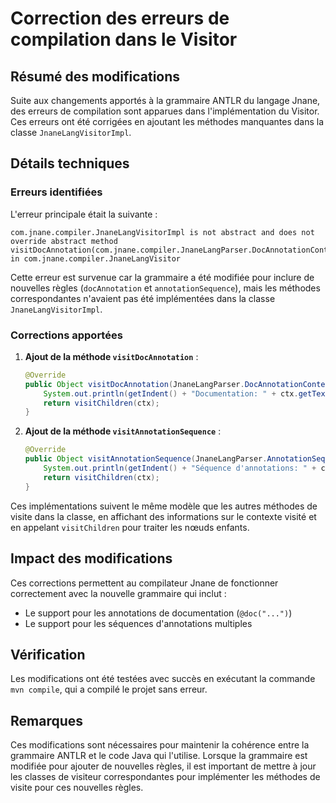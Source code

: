 # Correction des erreurs de compilation dans le Visitor

## Résumé des modifications

Suite aux changements apportés à la grammaire ANTLR du langage Jnane, des erreurs de compilation sont apparues dans l'implémentation du Visitor. Ces erreurs ont été corrigées en ajoutant les méthodes manquantes dans la classe `JnaneLangVisitorImpl`.

## Détails techniques

### Erreurs identifiées

L'erreur principale était la suivante :
```
com.jnane.compiler.JnaneLangVisitorImpl is not abstract and does not override abstract method visitDocAnnotation(com.jnane.compiler.JnaneLangParser.DocAnnotationContext) in com.jnane.compiler.JnaneLangVisitor
```

Cette erreur est survenue car la grammaire a été modifiée pour inclure de nouvelles règles (`docAnnotation` et `annotationSequence`), mais les méthodes correspondantes n'avaient pas été implémentées dans la classe `JnaneLangVisitorImpl`.

### Corrections apportées

1. **Ajout de la méthode `visitDocAnnotation`** :
   ```java
   @Override
   public Object visitDocAnnotation(JnaneLangParser.DocAnnotationContext ctx) {
       System.out.println(getIndent() + "Documentation: " + ctx.getText());
       return visitChildren(ctx);
   }
   ```

2. **Ajout de la méthode `visitAnnotationSequence`** :
   ```java
   @Override
   public Object visitAnnotationSequence(JnaneLangParser.AnnotationSequenceContext ctx) {
       System.out.println(getIndent() + "Séquence d'annotations: " + ctx.getText());
       return visitChildren(ctx);
   }
   ```

Ces implémentations suivent le même modèle que les autres méthodes de visite dans la classe, en affichant des informations sur le contexte visité et en appelant `visitChildren` pour traiter les nœuds enfants.

## Impact des modifications

Ces corrections permettent au compilateur Jnane de fonctionner correctement avec la nouvelle grammaire qui inclut :
- Le support pour les annotations de documentation (`@doc("...")`)
- Le support pour les séquences d'annotations multiples

## Vérification

Les modifications ont été testées avec succès en exécutant la commande `mvn compile`, qui a compilé le projet sans erreur.

## Remarques

Ces modifications sont nécessaires pour maintenir la cohérence entre la grammaire ANTLR et le code Java qui l'utilise. Lorsque la grammaire est modifiée pour ajouter de nouvelles règles, il est important de mettre à jour les classes de visiteur correspondantes pour implémenter les méthodes de visite pour ces nouvelles règles.
